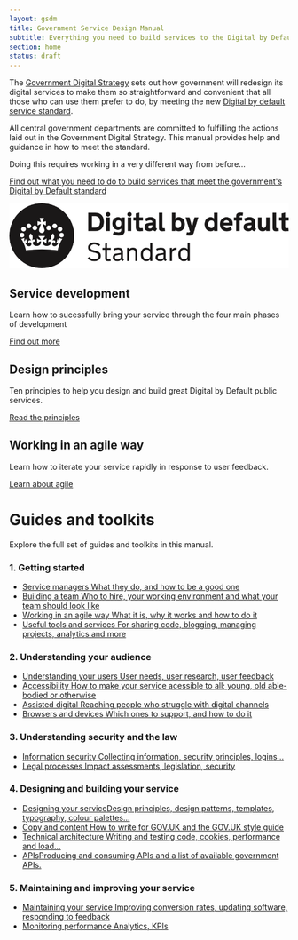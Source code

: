 ```yaml
---
layout: gsdm
title: Government Service Design Manual
subtitle: Everything you need to build services to the Digital by Default standard
section: home
status: draft
---
```


<div class="guides-intro">
  <p>
  The <a href="http://publications.cabinetoffice.gov.uk/digital/">Government Digital Strategy</a> sets out how government will redesign its digital services to make them so straightforward and convenient that all those who can use them prefer to do, by meeting the new <a href="/digital-by-default">Digital by default service standard</a>.
  </p>
  <p>
  All central government departments are committed to fulfilling the actions laid out in the Government Digital Strategy.  This manual provides help and guidance in how to meet the standard.
  </p>
  <p>
    Doing this requires working in a very different way from before...
  </p>
</div>

<div class="home-page-hero"> 
  <a href="/digital-by-default/">
  <p>Find out what you need to do to build services that meet the government's Digital by Default standard</p> 
  <img src="/assets/images/DbD-kitemark.png" alt="Digital by Default standard" />
  </a>
</div>


<div class="home-page-promos">
  <div>
    <h2>Service development</h2>
    <p>Learn how to sucessfully bring your service through the four main phases of development</p>
    <p class="action"><a href="guides-and-toolkits/phases">Find out more</a></p>
  </div>
  <div>
    <h2>Design principles</h2>
    <p>Ten principles to help you design and build great Digital by Default public services.</p>
    <p class="action"><a href="https://www.gov.uk/designprinciples">Read the principles</a></p>
  </div>
  <div>
    <h2>Working in an agile way</h2>
    <p>Learn how to iterate your service rapidly in response to user feedback.</p>
    <p class="action"><a href="/guides-and-toolkits/working-in-an-agile-way/">Learn about agile</a></p>
  </div>
</div>



<!--
<a href="guides-and-toolkits/phases">
  <img class="phase-diagram" src="/assets/images/DBD_Graph.jpg" alt="Diagram showing the four main development phases of a Digital by Default service" />
</a>
-->

<h1>Guides and toolkits</h1>

Explore the full set of guides and toolkits in this manual.

<div class="topic">
  <h3>1. Getting started</h3>
  <ul>
      <li><a href="/guides-and-toolkits/building-a-team/servicemanager.html"><span class="title">Service managers</span><span class="description">  What they do, and how to be a good one</span></a></li>
      <li><a href="/guides-and-toolkits/building-a-team/"><span class="title">Building a team</span><span class="description">  Who to hire, your working environment and what your team should look like</span></a></li>
      <li><a href="/guides-and-toolkits/working-in-an-agile-way/"><span class="title">Working in an agile way</span><span class="description">  What it is, why it works and how to do it</span></a></li>
      <li><a href="/guides-and-toolkits/tools-and-services/"><span class="title">Useful tools and services</span><span class="description">  For sharing code, blogging, managing projects, analytics and more</span></a></li>
  </ul>
</div>
<div class="topic">
<h3>2. Understanding your audience</h3>
  <ul>
      <li><a href="/guides-and-toolkits/understanding-your-users/"><span class="title">Understanding your users</span><span class="description">  User needs, user research, user feedback</span></a></li>
      <li><a href="/guides-and-toolkits/accessibility"><span class="title">Accessibility</span><span class="description">  How to make your service acessible to all; young, old able-bodied or otherwise</span></a></li>
      <li><a href="/guides-and-toolkits/assisted-digital"><span class="title">Assisted digital</span><span class="description">  Reaching people who struggle with digital channels</span></a></li>
      <li><a href="/guides-and-toolkits/designing-your-service/browsercompatibility.html"><span class="title">Browsers and devices</span><span class="description">  Which ones to support, and how to do it</span></a></li>
  </ul>
</div>
<div class="topic">
<h3>3. Understanding security and the law</h3>
<ul>
    <!--<li><a href=""><span class="title">Identity assurance</span><span class="description">  What it is and how to design for it</span></a></li>-->
    <li><a href="/guides-and-toolkits/information-security"><span class="title">Information security</span><span class="description">  Collecting information, security principles, logins...</span></a></li>
    <li><a href="/guides-and-toolkits/legal-processes"><span class="title">Legal processes</span><span class="description"> Impact assessments, legislation, security</span></a></li>
</ul>
</div>
<div class="topic">
<h3>4. Designing and building your service</h3>
  <ul>
    <li><a href="/guides-and-toolkits/designing-your-service"><span class="title">Designing your service</span><span class="description">Design principles, design patterns, templates, typography, colour palettes...</span></a></li>
    <li><a href="/guides-and-toolkits/copy-and-content"><span class="title">Copy and content</span><span class="description">  How to write for GOV.UK and the GOV.UK style guide</span></a></li>
      <li><a href="/guides-and-toolkits/technical-architecture"><span class="title">Technical architecture</span><span class="description">  Writing and testing code, cookies, performance and load...</span></a></li>
      <li><a href="/guides-and-toolkits/apis/"><span class="title">APIs</span><span class="description">Producing and consuming APIs and a list of available government APIs.</span></a></li>
      <!--<li><a href="/guides-and-toolkits/apis"><span class="title">Using open source</span><span class="description">Lorem ipsum</span></a></li>-->
    </ul>
</div>
<div class="topic">
<h3>5. Maintaining and improving your service</h3>
  <ul>
      <li><a href="/guides-and-toolkits/maintaining-services"><span class="title">Maintaining your service</span><span class="description">  Improving conversion rates, updating software,  responding to feedback</span></a></li>
      <li><a href="/guides-and-toolkits/monitoring-performance"><span class="title">Monitoring performance</span><span class="description">  Analytics, KPIs</span></a></li>
  </ul>
</div>
